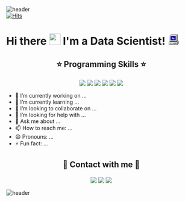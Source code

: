 ![header](https://capsule-render.vercel.app/api?type=wave&color=gradient&height=300&section=header&text=Ji%20Su%20Kim&fontSize=90)  
[![Hits](https://hits.seeyoufarm.com/api/count/incr/badge.svg?url=https%3A%2F%2Fgithub.com%2Fmerry555%2Fhit-counter&count_bg=%2379C83D&title_bg=%23555555&icon=&icon_color=%23E7E7E7&title=hits&edge_flat=false)](https://hits.seeyoufarm.com)  
# Hi there <img src="https://github.com/TheDudeThatCode/TheDudeThatCode/blob/master/Assets/Hi.gif" width="30" height="30"/>  I'm a Data Scientist! <img src="https://github.com/TheDudeThatCode/TheDudeThatCode/blob/master/Assets/PC.gif" width="30" height="30"/>

## <p align="center"> :star: Programming Skills :star:</p>
<p align="center">
  <img src="https://img.shields.io/badge/Python-3776AB?style=for-the-badge&logo=python&logoColor=white" />
  <img src="https://img.shields.io/badge/JavaScript-F7DF1E?style=for-the-badge&logo=javascript&logoColor=blacke" />
  <img src="https://img.shields.io/badge/C-00599C?style=for-the-badge&logo=c&logoColor=white" />
  <img src="https://img.shields.io/badge/C%2B%2B-00599C?style=for-the-badge&logo=c%2B%2B&logoColor=white" />
  <img src="https://img.shields.io/badge/Java-ED8B00?style=for-the-badge&logo=java&logoColor=white" />
  <img src="https://img.shields.io/badge/R-276DC3?style=for-the-badge&logo=r&logoColor=white" />
</p>



- 🔭 I’m currently working on ...
- 🌱 I’m currently learning ...
- 👯 I’m looking to collaborate on ...
- 🤔 I’m looking for help with ...
- 💬 Ask me about ...
- 📫 How to reach me: ...
- 😄 Pronouns: ...
- ⚡ Fun fact: ...

## <p align="center"> :love_letter: Contact with me :love_letter:</p>

<p align="center">
  <a href="jisukim8873@gmail.com">
  <img src="https://img.shields.io/badge/-My Portfolio-blue?logo=pagekit&logoColor=white&style=for-the-badge"></a>
  <a href="jisukim8873@gmail.com">
  <img src="https://img.shields.io/badge/Gmail-D14836?style=for-the-badge&logo=gmail&logoColor=white"></a>
  <a href="https://www.linkedin.com/in/ji-su-kim-ba4874168/">
  <img src="https://img.shields.io/badge/LinkedIn-0077B5?style=for-the-badge&logo=linkedin&logoColor=white"/></a>
</p>


![header](https://capsule-render.vercel.app/api?type=wave&color=gradient&height=300&section=footer&fontSize=90)
